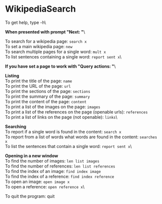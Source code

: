 # WikipediaSearch

To get help, type -h\

**When presented with prompt "Next: "**\

To search for a wikipedia page: `search x`\
To set a main wikipedia page: `new`\
To search multiple pages for a single word: `mult x`\
To list sentences containing a single word: `report sent x`\

**If you have set a page to work with "Query actions: "**\

**Listing**\
To print the title of the page: `name`\
To print the URL of the page: `url`\
To print the sections of the page: `sections`\
To print the summary of the page: `summary`\
To print the content of the page: `content`\
To print a list of the images on the page: `images`\
To print a list of the references on the page (openable urls): `references`\
To print a list of links on the page (not openable): `links`\

**Searching**\
To report if a single word is found in the content: `search x`\
To report from a list of words what words are found in the content: `searches x`\
To list the sentences that contain a single word: `report sent x`\

**Opening in a new window**\
To find the number of images: `len list images`\
To find the number of references: `len list references`\
To find the index of an image: `find index image`\
To find the index of a reference: `find index reference`\
To open an image: `open image x`\
To open a reference: `open reference x`\


To quit the program: quit
